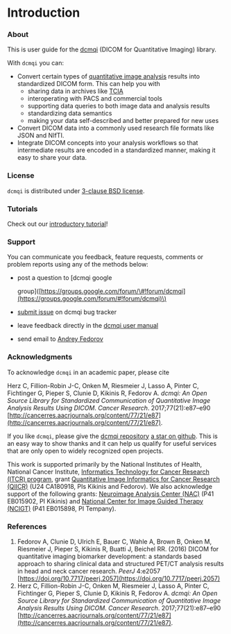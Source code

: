 # Introduction

### About

This is user guide for the [dcmqi](https://github.com/qiicr/dcmqi) \(DICOM for Quantitative Imaging\) library.

With `dcmqi` you can:

* Convert certain types of [quantitative image analysis](http://journals.sagepub.com/doi/pdf/10.1177/0962280214537333) results into standardized DICOM form. This can help you with
  * sharing data in archives like [TCIA](http://www.cancerimagingarchive.net/)
  * interoperating with PACS and commercial tools
  * supporting data queries to both image data and analysis results
  * standardizing data semantics
  * making your data self-described and better prepared for new uses
* Convert DICOM data into a commonly used research file formats like JSON and NIfTI.
* Integrate DICOM concepts into your analysis workflows so that intermediate results are encoded in a standardized manner, making it easy to share your data.

### License

`dcmqi` is distributed under [3-clause BSD license](https://github.com/QIICR/dcmqi/blob/master/LICENSE.txt).

### Tutorials

Check out our [introductory tutorial](http://qiicr.org/dcmqi-guide/tutorials/intro.html)!

### Support

You can communicate you feedback, feature requests, comments or problem reports using any of the methods below:

* post a question to \[dcmqi google

  group\]\([https://groups.google.com/forum/\#!forum/dcmqi](https://groups.google.com/forum/#!forum/dcmqi)\)

* [submit issue](https://github.com/QIICR/dcmqi/issues/new) on dcmqi bug tracker
* leave feedback directly in the [dcmqi user manual](https://qiicr.gitbooks.io/dcmqi-guide)
* send email to [Andrey Fedorov](http://fedorov.github.io)

### Acknowledgments

To acknowledge `dcmqi` in an academic paper, please cite

Herz C, Fillion-Robin J-C, Onken M, Riesmeier J, Lasso A, Pinter C, Fichtinger G, Pieper S, Clunie D, Kikinis R, Fedorov A. _dcmqi: An Open Source Library for Standardized Communication of Quantitative Image Analysis Results Using DICOM_. _Cancer Research_. 2017;77\(21\):e87–e90 [http://cancerres.aacrjournals.org/content/77/21/e87](http://cancerres.aacrjournals.org/content/77/21/e87).

If you like `dcmqi`, please give the [dcmqi repository](https://github.com/qiicr/dcmqi) [a star on github](https://help.github.com/articles/about-stars/). This is an easy way to show thanks and it can help us qualify for useful services that are only open to widely recognized open projects.

This work is supported primarily by the National Institutes of Health, National Cancer Institute, [Informatics Technology for Cancer Research \(ITCR\) program](https://itcr.nci.nih.gov/), grant [Quantitative Image Informatics for Cancer Research \(QIICR\)](http://qiicr.org) \(U24 CA180918, PIs Kikinis and Fedorov\). We also acknowledge support of the following grants: [Neuroimage Analysis Center \(NAC\)](http://nac.spl.harvard.edu/) \(P41 EB015902, PI Kikinis\) and [National Center for Image Guided Therapy \(NCIGT\)](http://ncigt.org) \(P41 EB015898, PI Tempany\).

### References

1. Fedorov A, Clunie D, Ulrich E, Bauer C, Wahle A, Brown B, Onken M, Riesmeier J, Pieper S, Kikinis R, Buatti J, Beichel RR. \(2016\) DICOM for quantitative imaging biomarker development: a standards based approach to sharing clinical data and structured PET/CT analysis results in head and neck cancer research. _PeerJ_ 4:e2057 [https://doi.org/10.7717/peerj.2057](https://doi.org/10.7717/peerj.2057)
2. Herz C, Fillion-Robin J-C, Onken M, Riesmeier J, Lasso A, Pinter C, Fichtinger G, Pieper S, Clunie D, Kikinis R, Fedorov A. _dcmqi: An Open Source Library for Standardized Communication of Quantitative Image Analysis Results Using DICOM_. _Cancer Research_. 2017;77\(21\):e87–e90 [http://cancerres.aacrjournals.org/content/77/21/e87](http://cancerres.aacrjournals.org/content/77/21/e87).

